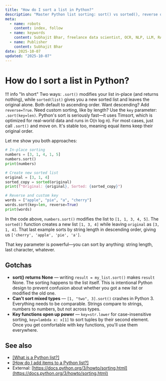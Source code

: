 ```yaml
---
title: "How do I sort a list in Python?"
description: "Master Python list sorting: sort() vs sorted(), reverse order, custom keys, and performance considerations for ordering lists."
meta:
  - name: robots
    content: index, follow
  - name: keywords
    content: Subhajit Bhar, freelance data scientist, OCR, NLP, LLM, RAG, knowledge base, python, lists, sorting
  - name: Publisher
    content: Subhajit Bhar
date: 2025-10-07
updated: "2025-10-07"
---
```


# How do I sort a list in Python?

<!-- more -->

!!! info "In short"
    Two ways: `.sort()` modifies your list in-place (and returns nothing), while `sorted(list)` gives you a new sorted list and leaves the original alone. Both default to ascending order. Want descending? Add `reverse=True`. Need custom sorting, like by length? Use the `key` parameter: `.sort(key=len)`. Python's sort is seriously fast—it uses Timsort, which is optimized for real-world data and runs in O(n log n). For most cases, just call `.sort()` and move on. It's stable too, meaning equal items keep their original order.

Let me show you both approaches:

```python
# In-place sorting
numbers = [3, 1, 4, 1, 5]
numbers.sort()
print(numbers)

# Create new sorted list
original = [3, 1, 4]
sorted_copy = sorted(original)
print(f"Original: {original}, Sorted: {sorted_copy}")

# Reverse and custom key
words = ["apple", "pie", "a", "cherry"]
words.sort(key=len, reverse=True)
print(words)
```

In the code above, `numbers.sort()` modifies the list to `[1, 1, 3, 4, 5]`. The `sorted()` function creates a new list `[1, 3, 4]` while leaving `original` as `[3, 1, 4]`. That last example sorts by string length in descending order, giving us `['cherry', 'apple', 'pie', 'a']`.

That key parameter is powerful—you can sort by anything: string length, last character, whatever.

## Gotchas

* **sort() returns None** — writing `result = my_list.sort()` makes `result` None. The sorting happens to the list itself. This is intentional Python design to prevent confusion about whether you got a new list or modified the old one.
* **Can't sort mixed types** — `[1, "two", 3].sort()` crashes in Python 3. Everything needs to be comparable. Strings compare to strings, numbers to numbers, but not across types.
* **Key functions open up power** — `key=str.lower` for case-insensitive sorting, `key=lambda x: x[1]` to sort tuples by their second element. Once you get comfortable with key functions, you'll use them everywhere.

## See also

* [[What is a Python list?]](./what-is-a-python-list.md)
* [[How do I add items to a Python list?]](./how-to-add-items-to-list.md)
* External: [https://docs.python.org/3/howto/sorting.html](https://docs.python.org/3/howto/sorting.html)

<script type="application/ld+json">
{
  "@context": "https://schema.org",
  "@type": "FAQPage",
  "mainEntity": [{
    "@type": "Question",
    "name": "How do I sort a list in Python?",
    "acceptedAnswer": {
      "@type": "Answer",
      "text": "Two ways: .sort() modifies your list in-place (and returns nothing), while sorted(list) gives you a new sorted list and leaves the original alone. Both default to ascending order. Want descending? Add reverse=True. Need custom sorting, like by length? Use the key parameter: .sort(key=len). Python's sort is seriously fast—it uses Timsort, which is optimized for real-world data and runs in O(n log n). For most cases, just call .sort() and move on. It's stable too, meaning equal items keep their original order."
    }
  }]
}
</script>
